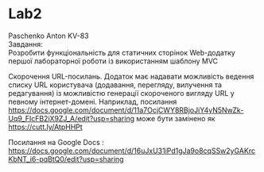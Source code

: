 # Lab2
Paschenko Anton KV-83  
Завдання:  
Розробити функціональність для статичних сторінок Web-додатку першої лабораторної роботи із використанням шаблону MVC

Скорочення URL-посилань. Додаток має надавати можливість ведення списку URL користувача (додавання, перегляду, вилучення та редагування) із можливістю генерації скороченого вигляду URL у певному інтернет-домені. Наприклад, посилання https://docs.google.com/document/d/11a7OcjCWY8RBjoJiY4yN5NwZk-Uq9_FIcFB2iX9ZJ_A/edit?usp=sharing може бути замінено як https://cutt.ly/AtpHHPt

Посилання на Google Docs : https://docs.google.com/document/d/16uJxU31iPd1gJa9o8cqSSw2yGAKrcKbNT_i6-pqBtQ0/edit?usp=sharing
